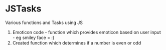 # JSTasks
Various functions and Tasks using JS

1) Emoticon code - function which provides emoticon based on user input - eg smiley face = :)
2) Created function which determines if a number is even or odd

